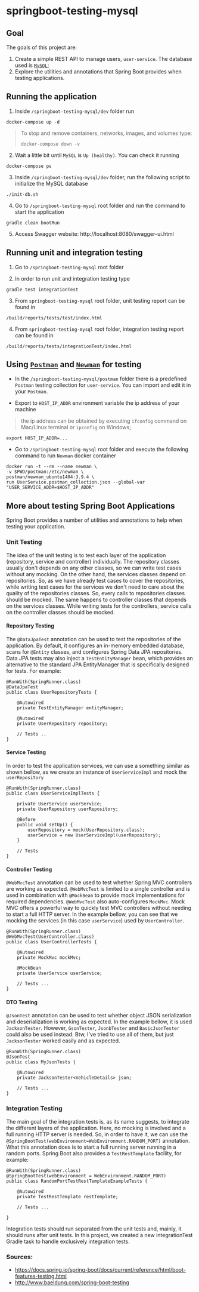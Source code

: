 # springboot-testing-mysql

## Goal

The goals of this project are:

1. Create a simple REST API to manage users, `user-service`. The database used is [`MySQL`](https://www.mysql.com);
2. Explore the utilities and annotations that Spring Boot provides when testing applications.

## Running the application

1. Inside `/springboot-testing-mysql/dev` folder run
```
docker-compose up -d
```
> To stop and remove containers, networks, images, and volumes type:
> ```
> docker-compose down -v
> ```

2. Wait a little bit until `MySQL` is `Up (healthy)`. You can check it running
```
docker-compose ps
```

3. Inside `/springboot-testing-mysql/dev` folder, run the following script to initialize the MySQL database
```
./init-db.sh
```

4. Go to `/springboot-testing-mysql` root folder and run the command to start the application
```
gradle clean bootRun
```

5. Access Swagger website: http://localhost:8080/swagger-ui.html

## Running unit and integration testing

1. Go to `/springboot-testing-mysql` root folder

2. In order to run unit and integration testing type
```
gradle test integrationTest
```

3. From `springboot-testing-mysql` root folder, unit testing report can be found in
```
/build/reports/tests/test/index.html
```

4. From `springboot-testing-mysql` root folder, integration testing report can be found in
```
/build/reports/tests/integrationTest/index.html
```

## Using [`Postman`](https://www.getpostman.com) and [`Newman`](https://github.com/postmanlabs/newman) for testing

- In the `/springboot-testing-mysql/postman` folder there is a predefined `Postman` testing collection for `user-service`. You can import and edit it in your `Postman`.

- Export to `HOST_IP_ADDR` environment variable the ip address of your machine
> the ip address can be obtained by executing `ifconfig` command on Mac/Linux terminal or `ipconfig` on Windows;
```
export HOST_IP_ADDR=...
```

- Go to `/springboot-testing-mysql` root folder and execute the following command to run `Newman` docker container
```
docker run -t --rm --name newman \
-v $PWD/postman:/etc/newman \
postman/newman_ubuntu1404:3.9.4 \
run UserService.postman_collection.json --global-var "USER_SERVICE_ADDR=$HOST_IP_ADDR"
```

## More about testing Spring Boot Applications

Spring Boot provides a number of utilities and annotations to help when testing your application.

### Unit Testing

The idea of the unit testing is to test each layer of the application (repository, service and controller) individually.
The repository classes usually don't depends on any other classes, so we can write test cases without any mocking.
On the other hand, the services classes depend on repositories. So, as we have already test cases to cover the repositories, while writing test cases for the services we don't need to care about the quality of the repositories classes. So, every calls to repositories classes should be mocked.
The same happens to controller classes that depends on the services classes. While writing tests for the controllers, service calls on the controller classes should be mocked.

#### Repository Testing

The `@DataJpaTest` annotation can be used to test the repositories of the application.
By default, it configures an in-memory embedded database, scans for `@Entity` classes, and configures Spring Data JPA repositories.
Data JPA tests may also inject a `TestEntityManager` bean, which provides an alternative to the standard JPA EntityManager that is specifically designed for tests.
For example:

```
@RunWith(SpringRunner.class)
@DataJpaTest
public class UserRepositoryTests {

	@Autowired
	private TestEntityManager entityManager;

	@Autowired
	private UserRepository repository;

	// Tests ..
}
```

#### Service Testing

In order to test the application services, we can use a something similar as shown bellow, as we create an instance of `UserServiceImpl` and mock the `userRepository` 

```
@RunWith(SpringRunner.class)
public class UserServiceImplTests {

    private UserService userService;
    private UserRepository userRepository;

    @Before
    public void setUp() {
        userRepository = mock(UserRepository.class);
        userService = new UserServiceImpl(userRepository);
    }
    
    // Tests
}
```

#### Controller Testing

`@WebMvcTest` annotation can be used to test whether Spring MVC controllers are working as expected.
`@WebMvcTest` is limited to a single controller and is used in combination with `@MockBean` to provide mock implementations for required dependencies.
`@WebMvcTest` also auto-configures `MockMvc`. Mock MVC offers a powerful way to quickly test MVC controllers without needing to start a full HTTP server.
In the example bellow, you can see that we mocking the services (in this case `userService`) used by `UserController`.

```
@RunWith(SpringRunner.class)
@WebMvcTest(UserController.class)
public class UserControllerTests {

    @Autowired
    private MockMvc mockMvc;

    @MockBean
    private UserService userService;
    
    // Tests ... 
}
```

#### DTO Testing

`@JsonTest` annotation can be used to test whether object JSON serialization and deserialization is working as expected.
In the example bellow, it is used `JacksonTester`. However, `GsonTester`, `JsonbTester` and `BasicJsonTester` could also be used instead.
Btw, I've tried to use all of them, but just `JacksonTester` worked easily and as expected.  

```
@RunWith(SpringRunner.class)
@JsonTest
public class MyJsonTests {

	@Autowired
	private JacksonTester<VehicleDetails> json;

	// Tests ...
}
```

### Integration Testing

The main goal of the integration tests is, as its name suggests, to integrate the different layers of the application. Here, no mocking is involved and a full running HTTP server is needed. 
So, in order to have it, we can use the `@SpringBootTest(webEnvironment=WebEnvironment.RANDOM_PORT)` annotation. What this annotation does is to start a full running server running in a random ports. Spring Boot also provides a `TestRestTemplate` facility, for example:

```
@RunWith(SpringRunner.class)
@SpringBootTest(webEnvironment = WebEnvironment.RANDOM_PORT)
public class RandomPortTestRestTemplateExampleTests {

	@Autowired
	private TestRestTemplate restTemplate;

	// Tests ...

}
```

Integration tests should run separated from the unit tests and, mainly, it should runs after unit tests. In this project, we created a new integrationTest Gradle task to handle exclusively integration tests.

### Sources:

- https://docs.spring.io/spring-boot/docs/current/reference/html/boot-features-testing.html
- http://www.baeldung.com/spring-boot-testing
